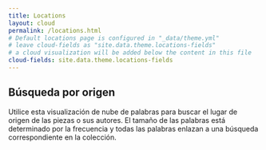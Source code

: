 ```yaml
---
title: Locations
layout: cloud
permalink: /locations.html
# Default locations page is configured in "_data/theme.yml"
# leave cloud-fields as "site.data.theme.locations-fields"
# a cloud visualization will be added below the content in this file
cloud-fields: site.data.theme.locations-fields
---
```


## Búsqueda por origen

Utilice esta visualización de nube de palabras para buscar el lugar de origen de las piezas o sus autores.
El tamaño de las palabras está determinado por la frecuencia y todas las palabras enlazan a una búsqueda correspondiente en la colección.
